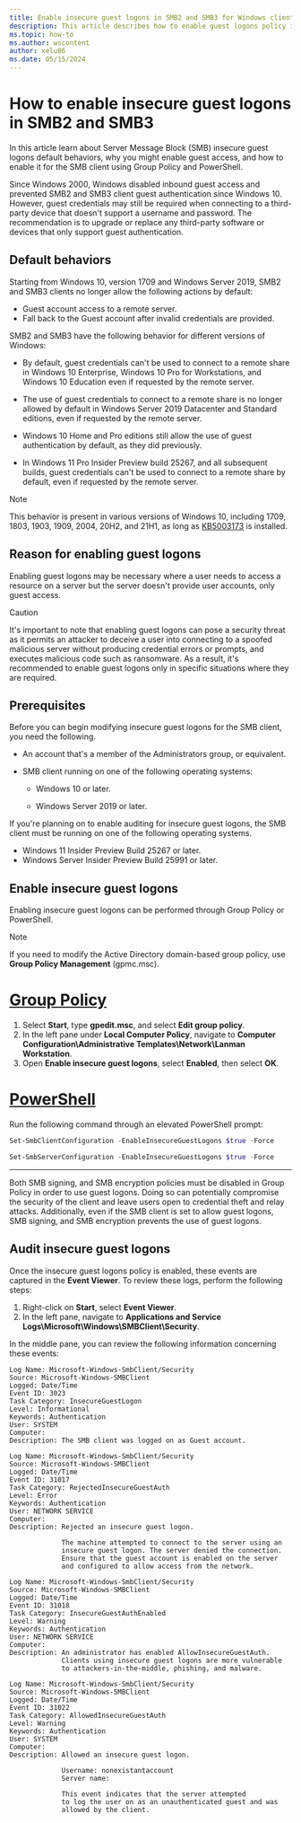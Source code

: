 ```yaml
---
title: Enable insecure guest logons in SMB2 and SMB3 for Windows client and Windows Server
description: This article describes how to enable guest logons policy in SMB2 and SMB3 for Windows client and Windows Server devices using Group Policy and PowerShell.
ms.topic: how-to
ms.author: wscontent
author: xelu86
ms.date: 05/15/2024
---
```


# How to enable insecure guest logons in SMB2 and SMB3

In this article learn about Server Message Block (SMB) insecure guest logons default behaviors, why you might enable guest access, and how to enable it for the SMB client using Group Policy and PowerShell.

Since Windows 2000, Windows disabled inbound guest access and prevented SMB2 and SMB3 client guest authentication since Windows 10. However, guest credentials may still be required when connecting to a third-party device that doesn't support a username and password. The recommendation is to upgrade or replace any third-party software or devices that only support guest authentication.

## Default behaviors

Starting from Windows 10, version 1709 and Windows Server 2019, SMB2 and SMB3 clients no longer allow the following actions by default:

- Guest account access to a remote server.
- Fall back to the Guest account after invalid credentials are provided.

SMB2 and SMB3 have the following behavior for different versions of Windows:

- By default, guest credentials can't be used to connect to a remote share in Windows 10 Enterprise, Windows 10 Pro for Workstations, and Windows 10 Education even if requested by the remote server.

- The use of guest credentials to connect to a remote share is no longer allowed by default in Windows Server 2019 Datacenter and Standard editions, even if requested by the remote server.

- Windows 10 Home and Pro editions still allow the use of guest authentication by default, as they did previously.

- In Windows 11 Pro Insider Preview build 25267, and all subsequent builds, guest credentials can't be used to connect to a remote share by default, even if requested by the remote server.

> [!NOTE]
> This behavior is present in various versions of Windows 10, including 1709, 1803, 1903, 1909, 2004, 20H2, and 21H1, as long as [KB5003173](https://support.microsoft.com/topic/may-11-2021-kb5003173-os-builds-19041-985-19042-985-and-19043-985-2824ace2-eabe-4c3c-8a49-06e249f52527) is installed.

## Reason for enabling guest logons

Enabling guest logons may be necessary where a user needs to access a resource on a server but the server doesn't provide user accounts, only guest access.

> [!CAUTION]
> It's important to note that enabling guest logons can pose a security threat as it permits an attacker to deceive a user into connecting to a spoofed malicious server without producing credential errors or prompts, and executes malicious code such as ransomware. As a result, it's recommended to enable guest logons only in specific situations where they are required.

## Prerequisites

Before you can begin modifying insecure guest logons for the SMB client, you need the following.

- An account that's a member of the Administrators group, or equivalent.
- SMB client running on one of the following operating systems:

  - Windows 10 or later.
  
  - Windows Server 2019 or later.

If you're planning on to enable auditing for insecure guest logons, the SMB client must be running on one of the following operating systems.

- Windows 11 Insider Preview Build 25267 or later.
- Windows Server Insider Preview Build 25991 or later.

## Enable insecure guest logons

Enabling insecure guest logons can be performed through Group Policy or PowerShell.

> [!NOTE]
> If you need to modify the Active Directory domain-based group policy, use **Group Policy Management** (gpmc.msc).

# [Group Policy](#tab/group-policy)

1. Select **Start**, type **gpedit.msc**, and select **Edit group policy**.
1. In the left pane under **Local Computer Policy**, navigate to **Computer Configuration\Administrative Templates\Network\Lanman Workstation**.
1. Open **Enable insecure guest logons**, select **Enabled**, then select **OK**.

# [PowerShell](#tab/powershell)

Run the following command through an elevated PowerShell prompt:

```powershell
Set-SmbClientConfiguration -EnableInsecureGuestLogons $true -Force
```

```powershell
Set-SmbServerConfiguration -EnableInsecureGuestLogons $true -Force
```

---

Both SMB signing, and SMB encryption policies must be disabled in Group Policy in order to use guest logons. Doing so can potentially compromise the security of the client and leave users open to credential theft and relay attacks. Additionally, even if the SMB client is set to allow guest logons, SMB signing, and SMB encryption prevents the use of guest logons.

## Audit insecure guest logons

Once the insecure guest logons policy is enabled, these events are captured in the **Event Viewer**. To review these logs, perform the following steps:

1. Right-click on **Start**, select **Event Viewer**.
1. In the left pane, navigate to **Applications and Service Logs\Microsoft\Windows\SMBClient\Security**.

In the middle pane, you can review the following information concerning these events:

```output
Log Name: Microsoft-Windows-SmbClient/Security
Source: Microsoft-Windows-SMBClient
Logged: Date/Time
Event ID: 3023
Task Category: InsecureGuestLogon
Level: Informational
Keywords: Authentication
User: SYSTEM
Computer:
Description: The SMB client was logged on as Guest account.
```

```output
Log Name: Microsoft-Windows-SmbClient/Security
Source: Microsoft-Windows-SMBClient
Logged: Date/Time
Event ID: 31017
Task Category: RejectedInsecureGuestAuth
Level: Error
Keywords: Authentication
User: NETWORK SERVICE
Computer:
Description: Rejected an insecure guest logon.

             The machine attempted to connect to the server using an
             insecure guest logon. The server denied the connection.
             Ensure that the guest account is enabled on the server
             and configured to allow access from the network.
```

```output
Log Name: Microsoft-Windows-SmbClient/Security
Source: Microsoft-Windows-SMBClient
Logged: Date/Time
Event ID: 31018
Task Category: InsecureGuestAuthEnabled
Level: Warning
Keywords: Authentication
User: NETWORK SERVICE
Computer:
Description: An administrator has enabled AllowInsecureGuestAuth.
             Clients using insecure guest logons are more vulnerable
             to attackers-in-the-middle, phishing, and malware.
```

```output
Log Name: Microsoft-Windows-SmbClient/Security
Source: Microsoft-Windows-SMBClient
Logged: Date/Time
Event ID: 31022
Task Category: AllowedInsecureGuestAuth
Level: Warning
Keywords: Authentication
User: SYSTEM
Computer:
Description: Allowed an insecure guest logon.

             Username: nonexistantaccount
             Server name: 
     
             This event indicates that the server attempted
             to log the user on as an unauthenticated guest and was
             allowed by the client.
```
